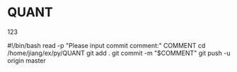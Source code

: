 # QUANT
123

#!/bin/bash
read -p "Please input commit comment:" COMMENT
cd /home/jiang/ex/py/QUANT
git add .
git commit -m "$COMMENT"
git push -u origin master

